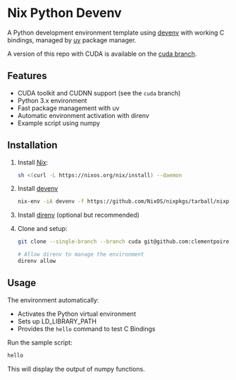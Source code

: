 # Nix Python Devenv

A Python development environment template using [devenv](https://devenv.sh) with working C bindings,
managed by [uv](https://docs.astral.sh/uv/) package manager.

A version of this repo with CUDA is available on the
[cuda branch](https://github.com/clementpoiret/nix-python-devenv/tree/cuda).

## Features

- CUDA toolkit and CUDNN support (see the `cuda` branch)
- Python 3.x environment
- Fast package management with uv
- Automatic environment activation with direnv
- Example script using numpy

## Installation

1. Install [Nix](https://nixos.org/download/):
   ```bash
   sh <(curl -L https://nixos.org/nix/install) --daemon
   ```

2. Install [devenv](https://devenv.sh/)
   ```bash
   nix-env -iA devenv -f https://github.com/NixOS/nixpkgs/tarball/nixpkgs-unstable
   ```

3. Install [direnv](https://direnv.net/) (optional but recommended)

4. Clone and setup:
   ```bash
   git clone --single-branch --branch cuda git@github.com:clementpoiret/nix-python-devenv.git

   # Allow direnv to manage the environment
   direnv allow
   ```

## Usage

The environment automatically:
- Activates the Python virtual environment
- Sets up LD_LIBRARY_PATH
- Provides the `hello` command to test C Bindings

Run the sample script:
```bash
hello
```

This will display the output of numpy functions.
